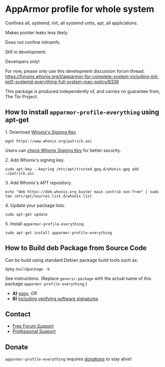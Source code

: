 # AppArmor profile for whole system #

Confines all, systemd, init, all systemd units, apt, all applications.

Makes pointer leaks less likely.

Does not confine initramfs.

Still in development.

Developers only!

For now, please only use this development discussion forum thread:
https://forums.whonix.org/t/apparmor-for-complete-system-including-init-pid1-systemd-everything-full-system-mac-policy/8339

This package is produced independently of, and carries no guarantee from,
The Tor Project.
## How to install `apparmor-profile-everything` using apt-get ##

1\. Download [Whonix's Signing Key]().

```
wget https://www.whonix.org/patrick.asc
```

Users can [check Whonix Signing Key](https://www.whonix.org/wiki/Whonix_Signing_Key) for better security.

2\. Add Whonix's signing key.

```
sudo apt-key --keyring /etc/apt/trusted.gpg.d/whonix.gpg add ~/patrick.asc
```

3\. Add Whonix's APT repository.

```
echo "deb https://deb.whonix.org buster main contrib non-free" | sudo tee /etc/apt/sources.list.d/whonix.list
```

4\. Update your package lists.

```
sudo apt-get update
```

5\. Install `apparmor-profile-everything`.

```
sudo apt-get install apparmor-profile-everything
```

## How to Build deb Package from Source Code ##

Can be build using standard Debian package build tools such as:

```
dpkg-buildpackage -b
```

See instructions. (Replace `generic-package` with the actual name of this package `apparmor-profile-everything`.)

* **A)** [easy](https://www.whonix.org/wiki/Dev/Build_Documentation/generic-package/easy), _OR_
* **B)** [including verifying software signatures](https://www.whonix.org/wiki/Dev/Build_Documentation/generic-package)

## Contact ##

* [Free Forum Support](https://forums.whonix.org)
* [Professional Support](https://www.whonix.org/wiki/Professional_Support)

## Donate ##

`apparmor-profile-everything` requires [donations](https://www.whonix.org/wiki/Donate) to stay alive!
